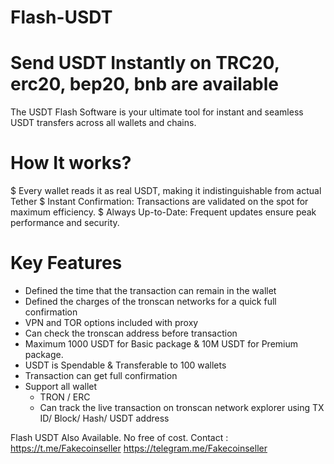 # Flash-USDT
# Send USDT Instantly on TRC20, erc20, bep20, bnb are available
 The USDT Flash Software is your ultimate tool for instant and seamless USDT transfers across all wallets and chains.
 
# How It works?
 $ Every wallet reads it as real USDT,      making it indistinguishable from         actual Tether
 $ Instant Confirmation: Transactions       are validated on the spot for            maximum    efficiency.
 $ Always Up-to-Date: Frequent updates      ensure peak performance and             security.
 # Key Features
   - Defined the time that the               transaction can remain in the           wallet
   - Defined the charges of the              tronscan networks for a quick           full confirmation
   - VPN and TOR options included with       proxy
   - Can check the tronscan address          before transaction
   - Maximum 1000 USDT for Basic             package & 10M USDT for Premium          package.
   - USDT is Spendable & Transferable        to 100 wallets
   - Transaction can get full                confirmation
   - Support all wallet
       - TRON / ERC
       - Can track the live transaction          on tronscan network explorer            using TX ID/ Block/ Hash/ USDT          address

Flash USDT Also Available. No free of cost.
Contact : https://t.me/Fakecoinseller
https://telegram.me/Fakecoinseller
